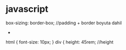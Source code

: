# javascript


box-sizing: border-box;
//padding + border boyuta dahil

-

html {
  font-size: 10px;
}
div {
  height: 45rem; //height 
